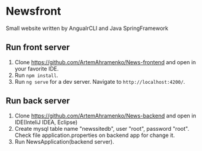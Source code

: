 # Newsfront

Small website written by AngualrCLI and Java SpringFramework

## Run front server

1. Clone https://github.com/ArtemAhramenko/News-frontend and open in your favorite IDE.
2. Run `npm install`.
3. Run `ng serve` for a dev server. Navigate to `http://localhost:4200/`.

## Run back server

1. Clone https://github.com/ArtemAhramenko/News-backend and open in IDE(InteliJ IDEA, Eclipse)
2. Create mysql table name "newssitedb", user "root", password "root". Check file application.properties on backend app for change it.
3. Run NewsApplication(backend server).
